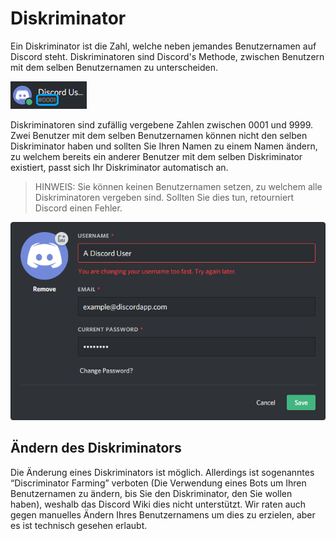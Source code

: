 <!-- TITLE: Diskriminator -->
<!-- SUBTITLE: Information über Diskriminatoren in Discord -->
# Diskriminator
Ein Diskriminator ist die Zahl, welche neben jemandes Benutzernamen auf Discord steht. Diskriminatoren sind Discord's Methode, zwischen Benutzern mit dem selben Benutzernamen zu unterscheiden.

![Diskiminator-Beispiel](/uploads/discriminator-example.png "Discriminator Example")

Diskriminatoren sind zufällig vergebene Zahlen zwischen 0001 und 9999. Zwei Benutzer mit dem selben Benutzernamen können nicht den selben Diskriminator haben und sollten Sie Ihren Namen zu einem Namen ändern, zu welchem bereits ein anderer Benutzer mit dem selben Diskriminator existiert, passt sich Ihr Diskriminator automatisch an.
​
 > HINWEIS: Sie können keinen Benutzernamen setzen, zu welchem alle Diskriminatoren vergeben sind. Sollten Sie dies tun, retourniert Discord einen Fehler.

![Änderung des Benutzernamens](/uploads/discriminator/usernamechange.png "Usernamechange")

## Ändern des Diskriminators
Die Änderung eines Diskriminators ist möglich. Allerdings ist sogenanntes “Discriminator Farming” verboten (Die Verwendung eines Bots um Ihren Benutzernamen zu ändern, bis Sie den Diskriminator, den Sie wollen haben), weshalb das Discord Wiki dies nicht unterstützt. Wir raten auch gegen manuelles Ändern Ihres Benutzernamens um dies zu erzielen, aber es ist technisch gesehen erlaubt.